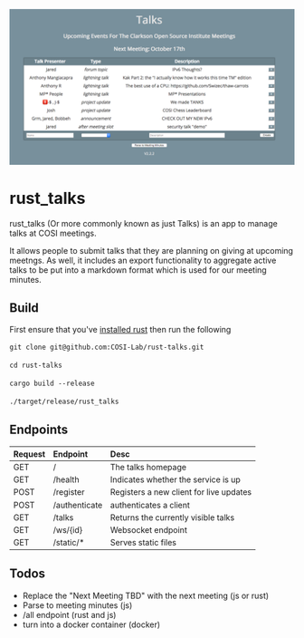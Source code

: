 ![](talks-preview.png)

# rust_talks

rust_talks (Or more commonly known as just Talks) is an app to manage talks at COSI meetings.

It allows people to submit talks that they are planning on giving at upcoming meetngs. As well, it includes an export functionality to aggregate active talks to be put into a markdown format which is used for our meeting minutes.


## Build
First ensure that you've [installed rust](https://www.rust-lang.org/tools/install) then run the following
```
git clone git@github.com:COSI-Lab/rust-talks.git

cd rust-talks

cargo build --release

./target/release/rust_talks
```

## Endpoints

| Request | Endpoint           | Desc                                    |
| :------ | :----------------- | :-------------------------------------- |
| GET     | /                  | The talks homepage                      |
| GET     | /health            | Indicates whether the service is up     |
| POST    | /register          | Registers a new client for live updates |
| POST    | /authenticate      | authenticates a client                  |
| GET     | /talks             | Returns the currently visible talks     |
| GET     | /ws/{id}           | Websocket endpoint                      |
| GET     | /static/*          | Serves static files                     |

## Todos

* Replace the "Next Meeting TBD" with the next meeting (js or rust)
* Parse to meeting minutes (js)
* /all endpoint (rust and js)
* turn into a docker container (docker)
